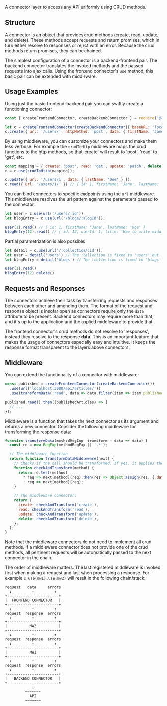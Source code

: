 A connector layer to access any API uniformly using CRUD methods.

## Structure

A connector is an object that provides crud methods (create, read, update, and delete). These methods accept requests and return promises, which in turn either resolve to responses or reject with an error. Because the crud methods return promises, they can be chained.

The simplest configuration of a connector is a backend-frontend pair. The backend connector translates the invoked methods and the passed requests into ajax calls. Using the frontend connector's `use` method, this basic pair can be extended with middleware.

## Usage Examples

Using just the basic frontend-backend pair you can swiftly create a functioning connector:

```js
const { createFrontendConnector, createBackendConnector } = require('@crudlio/crudl-connectors-base');

let c = createFrontendConnector(createBackendConnector({ baseURL: 'localhost:3000/api/v1/' }));
c.create({ url: '/users/', httpMethod: 'post', data: { firstName: 'Jane' }});
```

By using middleware, you can customize your connectors and make them less verbose. For example the `crudToHttp` middleware maps the crud functions to the http methods, so that 'create' will result to 'post', 'read' to 'get', etc.

```js
const mapping = { create: 'post', read: 'get', update: 'patch', delete: 'delete' };
c = c.use(crudToHttp(mapping));

c.update({ url: '/users/1', data: { lastName: 'Doe' } });
c.read({ url: '/users/1/' }) // { id: 1, firstName: 'Jane', lastName: 'Doe' }
```

You can bind connectors to specific endpoints using the `url` middleware. This middleware resolves the url pattern against the parameters passed to the connector.

```js
let user = c.use(url('/users/:id'));
let blogEntry = c.use(url('/blogs/:blogId'));

user(1).read() // { id: 1, firstName: 'Jane', lastName: 'Doe' }
blogEntry(12).read() // { id: 12, userId: 1, title: 'How to write middleware' }
```

Partial parametrization is also possible:

```js
let detail = c.use(url('/:collection/:id'));
let user = detail('users') // The :collection is fixed to 'users' but :id is still open
let blogEntry = detail('blogs') // The :collection is fixed to 'blogs' but :id is still open

user(1).read()
blogEntry(12).delete()
```

## Requests and Responses

The connectors achieve their task by transferring requests and responses between each other and amending them. The format of the request and response object is insofar open as connectors require only the `data` attribute to be present. Backend connectors may require more than that, and it's up to the application and the applied middleware to provide that.

The frontend connector's crud methods do not resolve to 'responses', instead they resolve to the response **data**. This is an important feature that makes the usage of connectors especially easy and intuitive. It keeps the response format transparent to the layers above connectors.


## Middleware

You can extend the functionality of a connector with middleware:

```js
const published = createFrontendConnector(createBackendConnector())
  .use(url('localhost:3000/api/articles/'))
  .use(transformData('read', data => data.filter(item => item.published)))

published.read().then((publishedArticles) => {
  // ...
});
```

Middleware is a function that takes the next connector as its argument and returns a new connector. Consider the following middleware for transforming the response data:

```js
function transformData(methodRegExp, transform = data => data) {
  const re = new RegExp(methodRegExp || '.*');

  // The middleware function
  return function transformDataMiddleware(next) {
    // Checks if the call should be transformed. If yes, it applies the transform function
    function checkAndTransform(method) {
      return re.test(method)
        ? req => next[method](req).then(res => Object.assign(res, { data: transform(res.data) }))
        : req => next[method](req);
    }

    // The middleware connector:
    return {
      create: checkAndTransform('create'),
      read: checkAndTransform('read'),
      update: checkAndTransform('update'),
      delete: checkAndTransform('delete'),
    };
  };
}
```

Note that the middleware connectors do not need to implement all crud methods. If a middleware connector does not provide one of the crud methods, all pertinent requests will be automatically passed to the next connector in the chain.

The order of middleware matters. The last registered middleware is invoked first when making a request and last when processing a response. For example `c.use(mw1).use(mw2)` will result in the following chain/stack:
```
request   data     errors
  ↓         ↑         ↑
+-----------------------+
|  FRONTEND CONNECTOR   |
+-----------------------+
  ↓         ↑         ↑         
request  response  errors
  ↓         ↑         ↑
+-----------------------+
|          MW2          |
+-----------------------+
  ↓         ↑         ↑         
request  response  errors
  ↓         ↑         ↑
+-----------------------+
|          MW1          |
+-----------------------+
  ↓         ↑         ↑         
request  response  errors
  ↓         ↑         ↑
+-----------------------+
|   BACKEND CONNECTOR   |
+-----------------------+
            ↕                  
         ~~~~~~~           
           API              
         ~~~~~~~             
```
